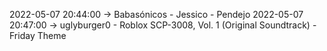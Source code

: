 2022-05-07 20:44:00 -> Babasónicos - Jessico - Pendejo
2022-05-07 20:47:00 -> uglyburger0 - Roblox SCP-3008, Vol. 1 (Original Soundtrack) - Friday Theme
